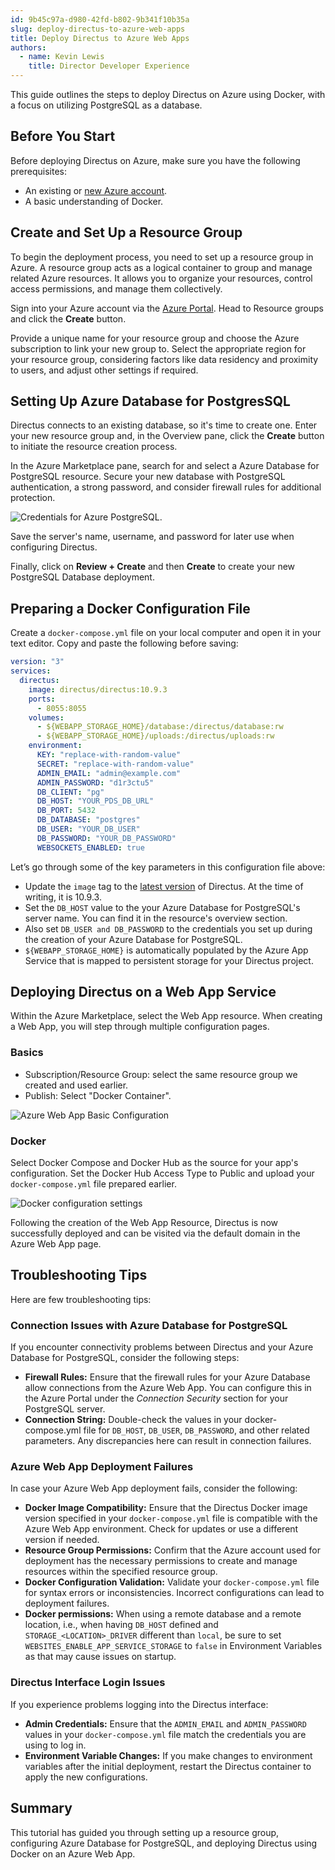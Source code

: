 ```yaml
---
id: 9b45c97a-d980-42fd-b802-9b341f10b35a
slug: deploy-directus-to-azure-web-apps
title: Deploy Directus to Azure Web Apps
authors:
  - name: Kevin Lewis
    title: Director Developer Experience
---
```

This guide outlines the steps to deploy Directus on Azure using Docker, with a focus on utilizing PostgreSQL as a database.

## Before You Start

Before deploying Directus on Azure, make sure you have the following prerequisites:

- An existing or [new Azure account](https://go.microsoft.com).
- A basic understanding of Docker.

## Create and Set Up a Resource Group

To begin the deployment process, you need to set up a resource group in Azure. A resource group acts as a logical container to group and manage related Azure resources. It allows you to organize your resources, control access permissions, and manage them collectively.

Sign into your Azure account via the [Azure Portal](https://portal.azure.com/). Head to Resource groups and click the **Create** button.

Provide a unique name for your resource group and choose the Azure subscription to link your new group to. Select the appropriate region for your resource group, considering factors like data residency and proximity to users, and adjust other settings if required.

## Setting Up Azure Database for PostgresSQL

Directus connects to an existing database, so it's time to create one. Enter your new resource group and, in the Overview pane, click the **Create** button to initiate the resource creation process.

In the Azure Marketplace pane, search for and select a Azure Database for PostgreSQL resource. Secure your new database with PostgreSQL authentication, a strong password, and consider firewall rules for additional protection.

![Credentials for Azure PostgreSQL.](https://product-team.directus.app/assets/462fae47-6e45-4d5f-8a59-b70003b566b6.webp)

Save the server's name, username, and password for later use when configuring Directus.

Finally, click on **Review + Create** and then **Create** to create your new PostgreSQL Database deployment.

## Preparing a Docker Configuration File

Create a `docker-compose.yml` file on your local computer and open it in your text editor. Copy and paste the following before saving:

```yml
version: "3"
services:
  directus:
    image: directus/directus:10.9.3
    ports:
      - 8055:8055
    volumes:
      - ${WEBAPP_STORAGE_HOME}/database:/directus/database:rw
      - ${WEBAPP_STORAGE_HOME}/uploads:/directus/uploads:rw
    environment:
      KEY: "replace-with-random-value"
      SECRET: "replace-with-random-value"
      ADMIN_EMAIL: "admin@example.com"
      ADMIN_PASSWORD: "d1r3ctu5"
      DB_CLIENT: "pg"
      DB_HOST: "YOUR_PDS_DB_URL"
      DB_PORT: 5432
      DB_DATABASE: "postgres"
      DB_USER: "YOUR_DB_USER"
      DB_PASSWORD: "YOUR_DB_PASSWORD"
      WEBSOCKETS_ENABLED: true
```

Let’s go through some of the key parameters in this configuration file above:

- Update the `image` tag to the [latest version](https://github.com/directus/directus/releases) of Directus. At the time of writing, it is 10.9.3.
- Set the `DB_HOST` value to the your Azure Database for PostgreSQL's server name. You can find it in the resource's overview section.
- Also set `DB_USER and DB_PASSWORD` to the credentials you set up during the creation of your Azure Database for PostgreSQL.
- `${WEBAPP_STORAGE_HOME}` is automatically populated by the Azure App Service that is mapped to persistent storage for your Directus project.

## Deploying Directus on a Web App Service

Within the Azure Marketplace, select the Web App resource. When creating a Web App, you will step through multiple configuration pages.

### Basics

- Subscription/Resource Group: select the same resource group we created and used earlier.
- Publish: Select "Docker Container".

![Azure Web App Basic Configuration](https://product-team.directus.app/assets/35c156ce-4a44-408f-a698-7d6fe14c1015.webp)

### Docker

Select Docker Compose and Docker Hub as the source for your app's configuration. Set the Docker Hub Access Type to Public and upload your `docker-compose.yml` file prepared earlier.

![Docker configuration settings](https://product-team.directus.app/assets/100acd23-a234-48b0-8b08-b2dc1cc58ee1.webp)

Following the creation of the Web App Resource, Directus is now successfully deployed and can be visited via the default domain in the Azure Web App page.

## Troubleshooting Tips

Here are few troubleshooting tips:

### Connection Issues with Azure Database for PostgreSQL

If you encounter connectivity problems between Directus and your Azure Database for PostgreSQL, consider the following steps:

- **Firewall Rules:** Ensure that the firewall rules for your Azure Database allow connections from the Azure Web App. You can configure this in the Azure Portal under the *Connection Security* section for your PostgreSQL server.
- **Connection String:** Double-check the values in your docker-compose.yml file for `DB_HOST`, `DB_USER`, `DB_PASSWORD`, and other related parameters. Any discrepancies here can result in connection failures.

### Azure Web App Deployment Failures

In case your Azure Web App deployment fails, consider the following:

- **Docker Image Compatibility:** Ensure that the Directus Docker image version specified in your `docker-compose.yml` file is compatible with the Azure Web App environment. Check for updates or use a different version if needed.
- **Resource Group Permissions:** Confirm that the Azure account used for deployment has the necessary permissions to create and manage resources within the specified resource group.
- **Docker Configuration Validation:** Validate your `docker-compose.yml` file for syntax errors or inconsistencies. Incorrect configurations can lead to deployment failures.
- **Docker permissions:** When using a remote database and a remote location, i.e., when having `DB_HOST` defined and `STORAGE_<LOCATION>_DRIVER` different than `local`, be sure to set `WEBSITES_ENABLE_APP_SERVICE_STORAGE` to `false`  in Environment Variables as that may cause issues on startup.

### Directus Interface Login Issues

If you experience problems logging into the Directus interface:

- **Admin Credentials:** Ensure that the `ADMIN_EMAIL` and `ADMIN_PASSWORD` values in your `docker-compose.yml` file match the credentials you are using to log in.
- **Environment Variable Changes:** If you make changes to environment variables after the initial deployment, restart the Directus container to apply the new configurations.

## Summary

This tutorial has guided you through setting up a resource group, configuring Azure Database for PostgreSQL, and deploying Directus using Docker on an Azure Web App.
